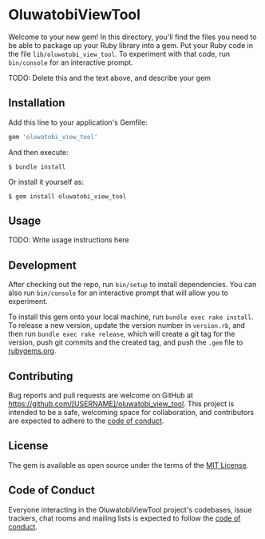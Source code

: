 # OluwatobiViewTool

Welcome to your new gem! In this directory, you'll find the files you need to be able to package up your Ruby library into a gem. Put your Ruby code in the file `lib/oluwatobi_view_tool`. To experiment with that code, run `bin/console` for an interactive prompt.

TODO: Delete this and the text above, and describe your gem

## Installation

Add this line to your application's Gemfile:

```ruby
gem 'oluwatobi_view_tool'
```

And then execute:

    $ bundle install

Or install it yourself as:

    $ gem install oluwatobi_view_tool

## Usage

TODO: Write usage instructions here

## Development

After checking out the repo, run `bin/setup` to install dependencies. You can also run `bin/console` for an interactive prompt that will allow you to experiment.

To install this gem onto your local machine, run `bundle exec rake install`. To release a new version, update the version number in `version.rb`, and then run `bundle exec rake release`, which will create a git tag for the version, push git commits and the created tag, and push the `.gem` file to [rubygems.org](https://rubygems.org).

## Contributing

Bug reports and pull requests are welcome on GitHub at https://github.com/[USERNAME]/oluwatobi_view_tool. This project is intended to be a safe, welcoming space for collaboration, and contributors are expected to adhere to the [code of conduct](https://github.com/[USERNAME]/oluwatobi_view_tool/blob/master/CODE_OF_CONDUCT.md).

## License

The gem is available as open source under the terms of the [MIT License](https://opensource.org/licenses/MIT).

## Code of Conduct

Everyone interacting in the OluwatobiViewTool project's codebases, issue trackers, chat rooms and mailing lists is expected to follow the [code of conduct](https://github.com/[USERNAME]/oluwatobi_view_tool/blob/master/CODE_OF_CONDUCT.md).
